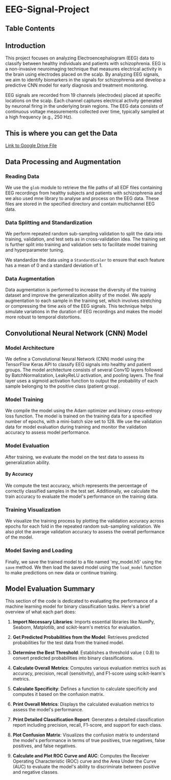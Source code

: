 # EEG-Signal-Project

## Table Contents 

## Introduction
This project focuses on analyzing Electroencephalogram (EEG) data to classify between healthy individuals and patients with schizophrenia. 
EEG is a non-invasive neuroimaging technique that measures electrical activity in the brain using electrodes placed on the scalp. By analyzing EEG signals, we aim to identify biomarkers in the signals for schizophrenia and develop a predictive CNN model for early diagnosis and treatment monitoring.

EEG signals are recorded from 19 channels (electrodes) placed at specific locations on the scalp. Each channel captures electrical activity generated by neuronal firing in the underlying brain regions. The EEG data consists of continuous voltage measurements collected over time, typically sampled at a high frequency (e.g., 250 Hz).

## This is where you can get the Data 
[Link to Google Drive File](https://drive.google.com/file/d/1C_-97ewUv3LwI-yODNY2fHTUxdJlo5os/view?usp=sharing)


## Data Processing and Augmentation

### Reading Data
We use the `glob` module to retrieve the file paths of all EDF files containing EEG recordings from healthy subjects and patients with schizophrenia and we also used mne library to analyse and process on the EEG data. 
These files are stored in the specified directory and contain multichannel EEG data.

### Data Splitting and Standardization
We perform repeated random sub-sampling validation to split the data into training, validation, and test sets as in cross-validation idea. 
The training set is further split into training and validation sets to facilitate model training and hyperparameter tuning. 

We standardize the data using a `StandardScaler` to ensure that each feature has a mean of 0 and a standard deviation of 1.

### Data Augmentation
Data augmentation is performed to increase the diversity of the training dataset and improve the generalization ability of the model. 
We apply augmentation to each sample in the training set, which involves stretching or compressing the time axis of the EEG signals. 
This technique helps simulate variations in the duration of EEG recordings and makes the model more robust to temporal distortions.

## Convolutional Neural Network (CNN) Model

### Model Architecture
We define a Convolutional Neural Network (CNN) model using the TensorFlow Keras API to classify EEG signals into healthy and patient groups.
The model architecture consists of several Conv1D layers followed by BatchNormalization, LeakyReLU activation, and pooling layers. 
The final layer uses a sigmoid activation function to output the probability of each sample belonging to the positive class (patient group).

### Model Training
We compile the model using the Adam optimizer and binary cross-entropy loss function. 
The model is trained on the training data for a specified number of epochs, with a mini-batch size set to 128. 
We use the validation data for model evaluation during training and monitor the validation accuracy to assess model performance.

### Model Evaluation
After training, we evaluate the model on the test data to assess its generalization ability.
#### By Accuracy 
We compute the test accuracy, which represents the percentage of correctly classified samples in the test set. 
Additionally, we calculate the train accuracy to evaluate the model's performance on the training data.

### Training Visualization
We visualize the training process by plotting the validation accuracy across epochs for each fold in the repeated random sub-sampling validation. We also plot the average validation accuracy to assess the overall performance of the model.

### Model Saving and Loading
Finally, we save the trained model to a file named 'my_model.h5' using the `save` method. We then load the saved model using the `load_model` function to make predictions on new data or continue training.

## Model Evaluation Summary

This section of the code is dedicated to evaluating the performance of a machine learning model for binary classification tasks. Here's a brief overview of what each part does:

1. **Import Necessary Libraries**: Imports essential libraries like NumPy, Seaborn, Matplotlib, and scikit-learn's metrics for evaluation.

2. **Get Predicted Probabilities from the Model**: Retrieves predicted probabilities for the test data from the trained model.

3. **Determine the Best Threshold**: Establishes a threshold value ( 0.8) to convert predicted probabilities into binary classifications.

4. **Calculate Overall Metrics**: Computes various evaluation metrics such as accuracy, precision, recall (sensitivity), and F1-score using scikit-learn's metrics.

5. **Calculate Specificity**: Defines a function to calculate specificity and computes it based on the confusion matrix.

6. **Print Overall Metrics**: Displays the calculated evaluation metrics to assess the model's performance.

7. **Print Detailed Classification Report**: Generates a detailed classification report including precision, recall, F1-score, and support for each class.

8. **Plot Confusion Matrix**: Visualizes the confusion matrix to understand the model's performance in terms of true positives, true negatives, false positives, and false negatives.

9. **Calculate and Plot ROC Curve and AUC**: Computes the Receiver Operating Characteristic (ROC) curve and the Area Under the Curve (AUC) to evaluate the model's ability to discriminate between positive and negative classes.
